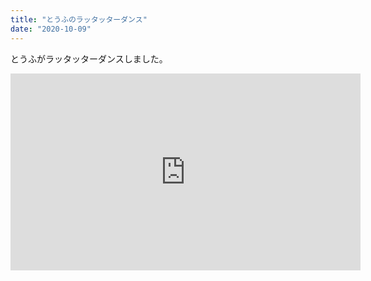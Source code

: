 ```yaml
---
title: "とうふのラッタッターダンス"
date: "2020-10-09"
---
```


とうふがラッタッターダンスしました。

<iframe width="560" height="315" src="https://www.youtube.com/embed/eaM3KWQ9IbE" frameborder="0" allow="accelerometer; autoplay; clipboard-write; encrypted-media; gyroscope; picture-in-picture" allowfullscreen></iframe>

